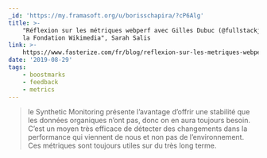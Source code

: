 ```yaml
---
_id: 'https://my.framasoft.org/u/borisschapira/?cP6Alg'
title: >-
    "Réflexion sur les métriques webperf avec Gilles Dubuc (@fullstackjerk) de
    la Fondation Wikimedia", Sarah Salis
link: >-
    https://www.fasterize.com/fr/blog/reflexion-sur-les-metriques-webperf-avec-gilles-dubuc-de-la-fondation-wikimedia/
date: '2019-08-29'
tags:
    - boostmarks
    - feedback
    - metrics
---
```


<div class="markdown"><blockquote>
<p>le Synthetic Monitoring présente l’avantage d’offrir une stabilité que les données organiques n’ont pas, donc on en aura toujours besoin. C’est un moyen très efficace de détecter des changements dans la performance qui viennent de nous et non pas de l’environnement. Ces métriques sont toujours utiles sur du très long terme.
</p>
</blockquote></div>

